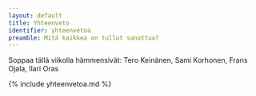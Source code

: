 ```yaml
---
layout: default
title: Yhteenveto
identifier: yhteenvetoa
preamble: Mitä kaikkea on tullut sanottua?
---
```


Soppaa tällä viikolla hämmensivät: Tero Keinänen, Sami Korhonen, Frans Ojala, Ilari Oras

{% include yhteenvetoa.md %}